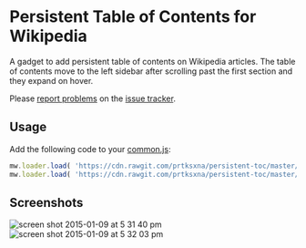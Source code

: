 # Persistent Table of Contents for Wikipedia

A gadget to add persistent table of contents on Wikipedia articles. The table of contents move to the left sidebar after scrolling past the first section and they expand on hover.

Please [report problems](https://github.com/prtksxna/persistent-toc/issues/new) on the [issue tracker](https://github.com/prtksxna/persistent-toc/issues/).

## Usage

Add the following code to your [common.js](https://en.wikipedia.org/wiki/Special:MyPage/common.js):

```javascript
mw.loader.load( 'https://cdn.rawgit.com/prtksxna/persistent-toc/master/ptoc.css', 'text/css' );
mw.loader.load( 'https://cdn.rawgit.com/prtksxna/persistent-toc/master/ptoc.js', 'text/javascript' );
```

## Screenshots

![screen shot 2015-01-09 at 5 31 40 pm](https://cloud.githubusercontent.com/assets/9491/5679441/95938c88-9825-11e4-9c5f-bfb824c0ea5b.png)
![screen shot 2015-01-09 at 5 32 03 pm](https://cloud.githubusercontent.com/assets/9491/5679440/958f8214-9825-11e4-84ec-493858df1c03.png)
